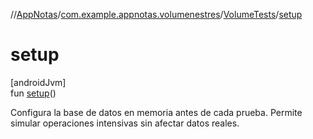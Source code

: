 //[AppNotas](../../../index.md)/[com.example.appnotas.volumenestres](../index.md)/[VolumeTests](index.md)/[setup](setup.md)

# setup

[androidJvm]\
fun [setup](setup.md)()

Configura la base de datos en memoria antes de cada prueba. Permite simular operaciones intensivas sin afectar datos reales.
